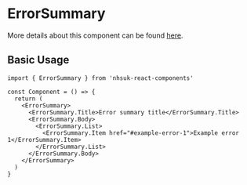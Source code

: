 # ErrorSummary

More details about this component can be found [here](https://service-manual.nhs.uk/design-system/components/error-summary).

## Basic Usage

```tsx
import { ErrorSummary } from 'nhsuk-react-components'

const Component = () => {
  return (
    <ErrorSummary>
      <ErrorSummary.Title>Error summary title</ErrorSummary.Title>
      <ErrorSummary.Body>
        <ErrorSummary.List>
          <ErrorSummary.Item href="#example-error-1">Example error 1</ErrorSummary.Item>
        </ErrorSummary.List>
      </ErrorSummary.Body>
    </ErrorSummary>
  )
}
```
